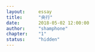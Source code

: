 ```yaml
---
layout:     essay
title:      "央行"
date:       2018-05-02 12:00:00
author:     "shamphone"
chapter:	"1"
status:		"hidden"
---
```


